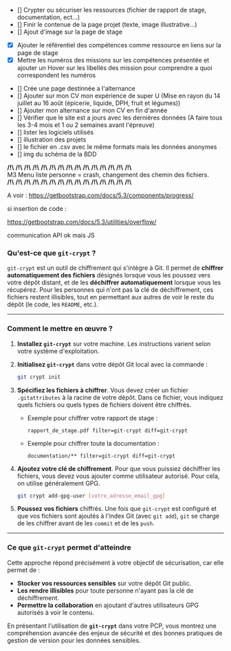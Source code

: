 - [] Crypter ou sécuriser les ressources (fichier de rapport de stage, documentation, ect...)
- [] Finir le contenue de la page projet (texte, image illustrative...)
- [] Ajout d'image sur la page de stage
- [x] Ajouter le référentiel des compétences comme ressource en liens sur la page de stage
- [x] Mettre les numéros des missions sur les compétences présentée et ajouter un Hover sur les libellés des mission pour comprendre a quoi correspondent les numéros
- [] Crée une page destinnée a l'alternance
- [] Ajouter sur mon CV mon expérience de super U (Mise en rayon du 14 juillet au 16 août (épicerie, liquide, DPH, fruit et légumes))
- [] Ajouter mon alternance sur mon CV en fin d'année
- [] Vérifier que le site est a jours avec les dernières données (A faire tous les 3-4 mois et 1 ou 2 semaines avant l'épreuve)
- [] lister les logiciels utilisés
- [] illustration des projets
- [] le fichier en .csv avec le même formats mais les données anonymes
- [] img du schéma de la BDD

**/!\\** **/!\\** **/!\\** **/!\\** **/!\\** **/!\\** **/!\\** **/!\\** **/!\\** **/!\\** **/!\\** **/!\\** **/!\\** **/!\\** **/!\\**  
M3 Menu liste personne = crash, changement des chemin des fichiers.  
**/!\\** **/!\\** **/!\\** **/!\\** **/!\\** **/!\\** **/!\\** **/!\\** **/!\\** **/!\\** **/!\\** **/!\\** **/!\\** **/!\\** **/!\\**

A voir :
https://getbootstrap.com/docs/5.3/components/progress/

si insertion de code :

https://getbootstrap.com/docs/5.3/utilities/overflow/


communication API ok mais JS




### Qu'est-ce que `git-crypt` ?

`git-crypt` est un outil de chiffrement qui s'intègre à Git. Il permet de **chiffrer automatiquement des fichiers** désignés lorsque vous les poussez vers votre dépôt distant, et de les **déchiffrer automatiquement** lorsque vous les récupérez. Pour les personnes qui n'ont pas la clé de déchiffrement, ces fichiers restent illisibles, tout en permettant aux autres de voir le reste du dépôt (le code, les `README`, etc.).

---------------
### Comment le mettre en œuvre ?

1.  **Installez `git-crypt`** sur votre machine. Les instructions varient selon votre système d'exploitation.

2.  **Initialisez `git-crypt`** dans votre dépôt Git local avec la commande :

    ```bash
    git crypt init
    ```

3.  **Spécifiez les fichiers à chiffrer**. Vous devez créer un fichier `.gitattributes` à la racine de votre dépôt. Dans ce fichier, vous indiquez quels fichiers ou quels types de fichiers doivent être chiffrés.

      * Exemple pour chiffrer votre rapport de stage :
        ```
        rapport_de_stage.pdf filter=git-crypt diff=git-crypt
        ```
      * Exemple pour chiffrer toute la documentation :
        ```
        documentation/** filter=git-crypt diff=git-crypt
        ```

4.  **Ajoutez votre clé de chiffrement**. Pour que vous puissiez déchiffrer les fichiers, vous devez vous ajouter comme utilisateur autorisé. Pour cela, on utilise généralement GPG.

    ```bash
    git crypt add-gpg-user [votre_adresse_email_gpg]
    ```

5.  **Poussez vos fichiers** chiffrés. Une fois que `git-crypt` est configuré et que vos fichiers sont ajoutés à l'index Git (avec `git add`), `git` se charge de les chiffrer avant de les `commit` et de les `push`.

-----

### Ce que `git-crypt` permet d'atteindre

Cette approche répond précisément à votre objectif de sécurisation, car elle permet de :

  * **Stocker vos ressources sensibles** sur votre dépôt Git public.
  * **Les rendre illisibles** pour toute personne n'ayant pas la clé de déchiffrement.
  * **Permettre la collaboration** en ajoutant d'autres utilisateurs GPG autorisés à voir le contenu.

En présentant l'utilisation de **`git-crypt`** dans votre PCP, vous montrez une compréhension avancée des enjeux de sécurité et des bonnes pratiques de gestion de version pour les données sensibles.